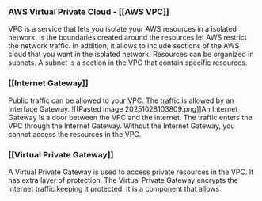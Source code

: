 ### AWS Virtual Private Cloud - [[AWS VPC]]

VPC is a service that lets you isolate your AWS resources in a isolated network.
Is the boundaries created around the resources let AWS restrict the network traffic.
In addition, it allows to include sections of the AWS cloud that you want in the isolated network.
Resources can be organized in subnets.
A subnet is a section in the VPC that contain specific resources.

### [[Internet Gateway]]

Public traffic can be allowed to your VPC.
The traffic is allowed by an Interface Gateway.
![[Pasted image 20251028103809.png]]An Internet Gateway is a door between the VPC and the internet.
The traffic enters the VPC through the Internet Gateway.
Without the Internet Gateway, you cannot access the resources in the VPC.

### [[Virtual Private Gateway]]

A Virtual Private Gateway is used to access private resources in the VPC.
It has extra layer of protection.
The Virtual Private Gateway encrypts the internet traffic keeping it protected.
It is a component that allows